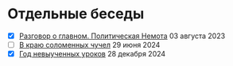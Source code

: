 # Отдельные беседы

- [x] [Разговор о главном. Политическая Немота](polit_nemota.md) 03 августа 2023
- [ ] [В краю соломенных чучел](straw_man.md) 29 июня 2024
- [x] [Год невыученных уроков](year2024.md) 28 декабря 2024
